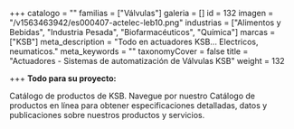 +++
catalogo = ""
familias = ["Válvulas"]
galeria = []
id = 132
imagen = "/v1563463942/es000407-actelec-leb10.png"
industrias = ["Alimentos y Bebidas", "Industria Pesada", "Biofarmacéuticos", "Química"]
marcas = ["KSB"]
meta_description = "Todo en actuadores KSB... Electricos, neumaticos."
meta_keywords = ""
taxonomyCover = false
title = "Actuadores - Sistemas de automatización de Válvulas KSB"
weight = 132

+++
**Todo para su proyecto:** 

Catálogo de productos de KSB. Navegue por nuestro Catálogo de productos en línea para obtener especificaciones detalladas, datos y publicaciones sobre nuestros productos y servicios.